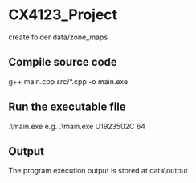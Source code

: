 # CX4123_Project

create folder data/zone_maps

## Compile source code

g++ main.cpp src/\*.cpp -o main.exe

## Run the executable file

.\main.exe <MatriculationID> <Block Size>
e.g. .\main.exe U1923502C 64

## Output

The program execution output is stored at data\output
